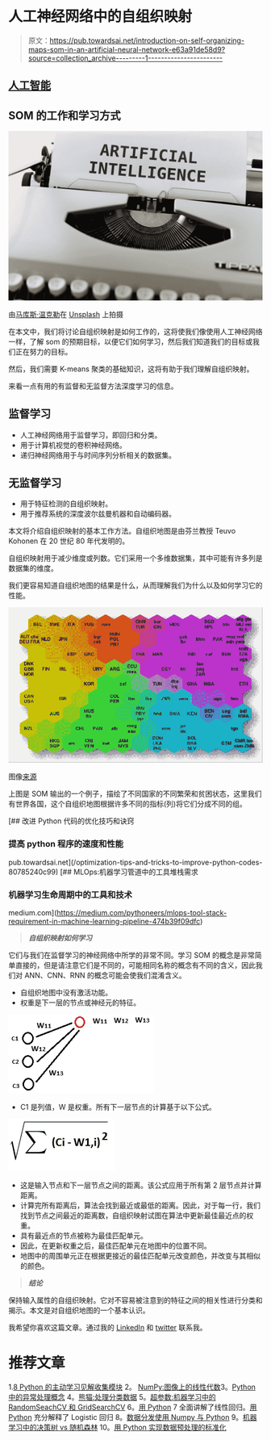 # 人工神经网络中的自组织映射

> 原文：<https://pub.towardsai.net/introduction-on-self-organizing-maps-som-in-an-artificial-neural-network-e63a91de58d9?source=collection_archive---------1----------------------->

## [人工智能](https://towardsai.net/p/category/artificial-intelligence)

## SOM 的工作和学习方式

![](img/36b987a981389c67f9de5ff38a226a1e.png)

由[马库斯·温克勒](https://unsplash.com/@markuswinkler?utm_source=medium&utm_medium=referral)在 [Unsplash](https://unsplash.com?utm_source=medium&utm_medium=referral) 上拍摄

在本文中，我们将讨论自组织映射是如何工作的，这将使我们像使用人工神经网络一样，了解 som 的预期目标，以便它们如何学习，然后我们知道我们的目标或我们正在努力的目标。

然后，我们需要 K-means 聚类的基础知识，这将有助于我们理解自组织映射。

来看一点有用的有监督和无监督方法深度学习的信息。

## 监督学习

*   人工神经网络用于监督学习，即回归和分类。
*   用于计算机视觉的卷积神经网络。
*   递归神经网络用于与时间序列分析相关的数据集。

## 无监督学习

*   用于特征检测的自组织映射。
*   用于推荐系统的深度波尔兹曼机器和自动编码器。

本文将介绍自组织映射的基本工作方法。自组织地图是由芬兰教授 Teuvo Kohonen 在 20 世纪 80 年代发明的。

自组织映射用于减少维度或列数。它们采用一个多维数据集，其中可能有许多列是数据集的维度。

我们更容易知道自组织地图的结果是什么，从而理解我们为什么以及如何学习它的性能。

![](img/8d8295457b0a5ad853da3b4cee89368c.png)

图像[来源](https://www.superdatascience.com/blogs/the-ultimate-guide-to-self-organizing-maps-soms)

上图是 SOM 输出的一个例子，描绘了不同国家的不同繁荣和贫困状态，这里我们有世界各国，这个自组织地图根据许多不同的指标(列)将它们分成不同的组。

[](/optimization-tips-and-tricks-to-improve-python-codes-80785240c99) [## 改进 Python 代码的优化技巧和诀窍

### 提高 python 程序的速度和性能

pub.towardsai.net](/optimization-tips-and-tricks-to-improve-python-codes-80785240c99) [](https://medium.com/pythoneers/mlops-tool-stack-requirement-in-machine-learning-pipeline-474b39f09dfc) [## MLOps:机器学习管道中的工具堆栈需求

### 机器学习生命周期中的工具和技术

medium.com](https://medium.com/pythoneers/mlops-tool-stack-requirement-in-machine-learning-pipeline-474b39f09dfc) 

> ***自组织映射如何学习***

它们与我们在监督学习的神经网络中所学的非常不同。学习 SOM 的概念是非常简单直接的，但是请注意它们是不同的，可能相同名称的概念有不同的含义，因此我们对 ANN、CNN、RNN 的概念可能会使我们混淆含义。

*   自组织地图中没有激活功能。
*   权重是下一层的节点或神经元的特征。

![](img/23c4d2be5f3c01fc7719ed9cff0a21ce.png)

*   C1 是列值，W 是权重。所有下一层节点的计算基于以下公式。

![](img/58701b750e4ee0d77558d8879cb08746.png)

*   这是输入节点和下一层节点之间的距离。该公式应用于所有第 2 层节点并计算距离。
*   计算完所有距离后，算法会找到最近或最低的距离。因此，对于每一行，我们找到节点之间最近的距离数，自组织映射试图在算法中更新最佳最近点的权重。
*   具有最近点的节点被称为最佳匹配单元。
*   因此，在更新权重之后，最佳匹配单元在地图中的位置不同。
*   地图中的周围单元正在根据更接近的最佳匹配单元改变颜色，并改变与其相似的颜色。

> ***结论***

保持输入属性的自组织映射。它对不容易被注意到的特征之间的相关性进行分类和揭示。本文是对自组织地图的一个基本认识。

我希望你喜欢这篇文章。通过我的 [LinkedIn](https://www.linkedin.com/in/data-scientist-95040a1ab/) 和 [twitter](https://twitter.com/amitprius) 联系我。

# 推荐文章

1.[8 Python 的主动学习见解收集模块](/8-active-learning-insights-of-python-collection-module-6c9e0cc16f6b?source=friends_link&sk=4a5c9f9ad552005636ae720a658281b1)
2。 [NumPy:图像上的线性代数](/numpy-linear-algebra-on-images-ed3180978cdb?source=friends_link&sk=d9afa4a1206971f9b1f64862f6291ac0)3。[Python 中的异常处理概念](/exception-handling-concepts-in-python-4d5116decac3?source=friends_link&sk=a0ed49d9fdeaa67925eac34ecb55ea30)
4。[熊猫:处理分类数据](/pandas-dealing-with-categorical-data-7547305582ff?source=friends_link&sk=11c6809f6623dd4f6dd74d43727297cf)
5。[超参数:机器学习中的 RandomSeachCV 和 GridSearchCV](/hyper-parameters-randomseachcv-and-gridsearchcv-in-machine-learning-b7d091cf56f4?source=friends_link&sk=cab337083fb09601114a6e466ec59689)
6。[用 Python](https://medium.com/towards-artificial-intelligence/fully-explained-linear-regression-with-python-fe2b313f32f3?source=friends_link&sk=53c91a2a51347ec2d93f8222c0e06402)
7 全面讲解了线性回归。[用 Python](https://medium.com/towards-artificial-intelligence/fully-explained-logistic-regression-with-python-f4a16413ddcd?source=friends_link&sk=528181f15a44e48ea38fdd9579241a78)
充分解释了 Logistic 回归 8。[数据分发使用 Numpy 与 Python](/data-distribution-using-numpy-with-python-3b64aae6f9d6?source=friends_link&sk=809e75802cbd25ddceb5f0f6496c9803)
9。[机器学习中的决策树 vs 随机森林](/decision-trees-vs-random-forests-in-machine-learning-be56c093b0f?source=friends_link&sk=91377248a43b62fe7aeb89a69e590860)
10。[用 Python 实现数据预处理的标准化](/standardization-in-data-preprocessing-with-python-96ae89d2f658?source=friends_link&sk=f348435582e8fbb47407e9b359787e41)